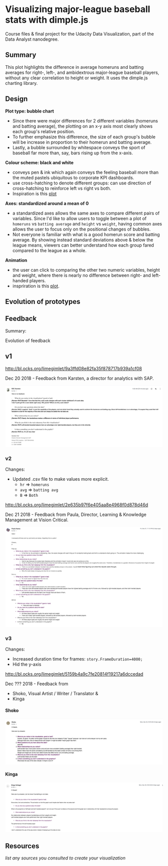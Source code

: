 # Visualizing major-league baseball stats with dimple.js

Course files & final project for the Udacity Data Visualization, part of the Data Analyst nanodegree.

## Summary

This plot highlights the difference in average homeruns and batting averages for right-, left-, and ambidextrous major-league baseball players, without any clear correlation to height or weight. It uses the dimple.js charting library.

## Design

**Plot type: bubble chart** 
* Since there were major differences for 2 different variables (homeruns and batting average), the plotting on an x-y axis most clearly shows each group's relative position. 
* To further emphasize this difference, the size of each group's bubble will be increase in proportion to their homerun and batting average.
* Lastly, a bubble surrounded by whitespace conveys the sport of baseball far more than, say, bars rising up from the x-axis.

**Colour scheme: black and white**
* conveys pen & ink which again conveys the feeling baseball more than the muted pastels ubiquitous to corporate KPI dashboards.
* use cross-hatching to denote different groups: can use direction of cross-hatching to reinforce left vs right vs both.
* Inspiration is this [plot](http://dimplejs.org/advanced_examples_viewer.html?id=advanced_bars_sketchy)

**Axes: standardized around a mean of 0**
* a standardized axes allows the same axes to compare different pairs of variables. Since I'd like to allow users to toggle between a plot of `homeruns` vs `batting average` and `height` vs `weight`, having common axes allows the user to focus only on the positional changes of bubbles.
* Not everyone is familiar with what is a good homerun score and batting average. By showing instead standard deviations above & below the league means, viewers can better understand how each group fared compared to the league as a whole.

**Animation**
* the user can click to comparing the other two numeric variables, height and weight, where there is nearly no difference between right- and left-handed players. 
* inspriration is this [plot](http://dimplejs.org/advanced_examples_viewer.html?id=advanced_storyboard_control). 

## Evolution of prototypes


## Feedback

Summary:

Evolution of feedback

## v1

http://bl.ocks.org/limegimlet/9a3ffd08e82fa35f878717b939a1cf08

Dec 20 2018 - Feedback from Karsten, a director for analytics with SAP.

![](https://github.com/limegimlet/data_viz/blob/dev/final_project/feedback/feedback_karsten_dec20.png)

### v2

Changes:

* Updated .csv file to make values more explicit.
  * `hr` => `homeruns`
  * `avg` => `batting avg`
  * `B` => `Both`

http://bl.ocks.org/limegimlet/2e635b97f6e405aa8e4968f0d878d46d

Dec 21 2018 - Feedback from Paula, Director, Learning & Knowledge Management at Vision Critical.

![](https://github.com/limegimlet/data_viz/blob/dev/final_project/feedback/feedback_paula_dec21.png)


### v3

Changes:
* Increased duration time for frames: `story.FrameDuration=4000;`
* Hid the y-axis

http://bl.ocks.org/limegimlet/5159b4a9c7fe20814f19217a6dccedad

Dec ??? 2018 - Feedback from 
* Shoko, Visual Artist / Writer / Translator & 
* Kinga

#### Shoko
![](https://github.com/limegimlet/data_viz/blob/dev/final_project/feedback/feedback_shoko_dec24.png)

#### Kinga
![](https://github.com/limegimlet/data_viz/blob/dev/final_project/feedback/feedback_kinga_dec24.png)
  
## Resources

_list any sources you consulted to create your visualization_



